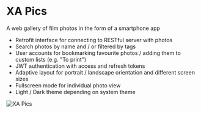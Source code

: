 # XA Pics

A web gallery of film photos in the form of a smartphone app

- Retrofit interface for connecting to RESTful server with photos
- Search photos by name and / or filtered by tags
- User accounts for bookmarking favourite photos / adding them to custom lists (e.g. "To print")
- JWT authentication with access and refresh tokens
- Adaptive layout for portrait / landscape orientation and different screen sizes
- Fullscreen mode for individual photo view
- Light / Dark theme depending on system theme

![XA Pics](https://github.com/panwiewiorka/XA-pics-frontend/assets/107356404/5454fb79-d9f4-4b9b-abf0-d91f155b5401)
